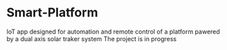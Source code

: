 # Smart-Platform
IoT app designed for automation and remote control of a platform pawered by a dual axis solar traker system
The project is in progress
